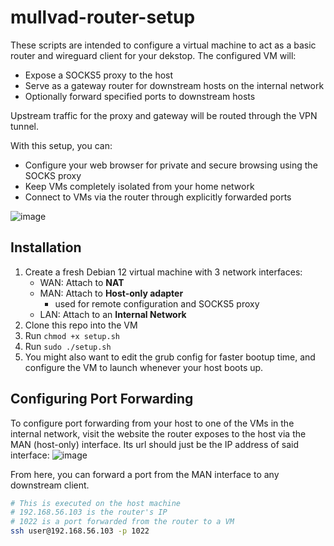 # mullvad-router-setup
These scripts are intended to configure a virtual machine to act as a basic router and wireguard client for your dekstop. The configured VM will:
- Expose a SOCKS5 proxy to the host
- Serve as a gateway router for downstream hosts on the internal network
- Optionally forward specified ports to downstream hosts

Upstream traffic for the proxy and gateway will be routed through the VPN tunnel.

With this setup, you can:
- Configure your web browser for private and secure browsing using the SOCKS proxy
- Keep VMs completely isolated from your home network
- Connect to VMs via the router through explicitly forwarded ports

![image](https://github.com/blake1821/mullvad-router-setup/assets/124000747/6f87e400-1a27-4cb7-8519-eaf6eedcfc19)

## Installation
1. Create a fresh Debian 12 virtual machine with 3 network interfaces:
    - WAN: Attach to **NAT**
    - MAN: Attach to **Host-only adapter**
        - used for remote configuration and SOCKS5 proxy
    - LAN: Attach to an **Internal Network**
2. Clone this repo into the VM
3. Run `chmod +x setup.sh`
4. Run `sudo ./setup.sh`
5. You might also want to edit the grub config for faster bootup time, and configure the VM to launch whenever your host boots up.

## Configuring Port Forwarding
To configure port forwarding from your host to one of the VMs in the internal network, visit the website the router exposes to the host via the MAN (host-only) interface. Its url should just be the IP address of said interface:
![image](https://github.com/blake1821/mullvad-router-setup/assets/124000747/620fd111-4553-4ae0-b958-41ed14e36404)

From here, you can forward a port from the MAN interface to any downstream client.

```bash
# This is executed on the host machine
# 192.168.56.103 is the router's IP
# 1022 is a port forwarded from the router to a VM
ssh user@192.168.56.103 -p 1022
```
